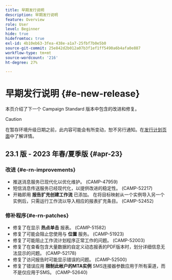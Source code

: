 ```yaml
---
title: 早期发行说明
description: 早期发行说明
feature: Overview
role: User
level: Beginner
hide: true
hidefromtoc: true
exl-id: 4b10eb63-3fea-438e-a1a7-25fbf7b0e5b0
source-git-commit: 25e842d2b012a07b3f1ef1ff5490a6b4afa0e887
workflow-type: tm+mt
source-wordcount: '216'
ht-degree: 27%

---
```



# 早期发行说明 {#e-new-release}

本页介绍了下一个 Campaign Standard 版本中包含的改进和修复。
>[!CAUTION]
>
> 在暂存环境升级日期之前，此内容可能会有所变动，恕不另行通知。在[发行计划页面](../../rn/using/release-planning.md)中了解详情。

## 23.1 版 - 2023 年春/夏季版 {#apr-23}

### 改进 {#e-rn-improvements}

* 推送消息服务已现代化以优化维护。 (CAMP-47959)
* 短信消息传送服务已经现代化，以提供改进的稳定性。 (CAMP-52217)
* 开箱即用 **报告扩充创建工作流** 已添加。 在将目标映射从一个实例导入另一个实例后，只需运行工作流以导入相应的报表扩充条目。 (CAMP-52452)

### 修补程序{#e-rn-patches}

* 修复了在显示 **热点单击** 报表。 (CAMP-51582)
* 修复了可能会阻止您使用与 **位置** 服务。 (CAMP-51923)
* 修复了可能阻止工作流计划程序正常工作的问题。 (CAMP-52003)
* 修复了在查看包含大量数据的自定义动态报表的PDF版本时，划分详细信息无法显示的问题。 (CAMP-52178)
* 修复了访问报告时可能显示错误的问题。 (CAMP-52500)
* 修复了错误应用 **限制此帐户的MTA实例** SMS连接器参数应用于所有渠道，而不是仅应用于SMS。 (CAMP-52640)
